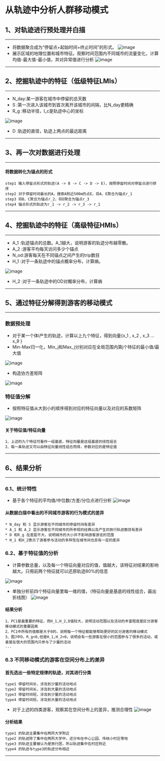 # 从轨迹中分析人群移动模式
## 1、对轨迹进行预处理并白描
---
* 将数据聚合成为“停留点+起始时间+终止时间”的形式。
![image](https://user-images.githubusercontent.com/33551862/168241379-781b189e-0ae4-417c-b51e-2fc5847a00cc.png)
* 展示区域的地理位置和城市特征。观察时间范围内不同城市的流量变化，计算均值-最大值-最小值，并对异常值进行分析
![image](https://user-images.githubusercontent.com/33551862/168242073-bd33b3e0-a700-4cd5-afee-a19b9d053072.png)
---
## 2、挖掘轨迹中的特征（低级特征LMIs）
---
* N_day:某一游客在城市中停留的总天数
* S    :第一次进入该城市到首次离开该城市的间隔，比N_day更精确
* R_g  :移动半径，l_c是轨迹中心的坐标

![image](https://user-images.githubusercontent.com/33551862/168244891-f51eb6f0-b60c-45cc-b255-74ea6eb12be7.png)
* D    :轨迹的直径，轨迹上两点的最远距离
---
## 3、再一次对数据进行处理
---
#### 将数据转化为锚点的形式
    step1 输入停留点形式的轨迹(A -> B -> C -> D -> E)，按照停留时间对停留点进行排序
    step2 对于停留时间最长的A，搜索A附近500m的点E，将A、E聚合为锚点r_1
    step3 将B、C聚合为锚点r_2，将D聚合为锚点r_3
    step4 锚点形式的轨迹为r_1 -> r_2 -> r_3 -> r_1
---
## 4、挖掘轨迹中的特征（高级特征HMIs）
---
* A_1 :轨迹锚点的总数。A_1越大，说明游客的轨迹分布越零散。
* A_2 :游客平均每天访问多少个锚点
* N_od:游客每天在不同锚点之间产生的trip数目
* H_1 :对于一条轨迹中的锚点概率分布，计算熵。

![image](https://user-images.githubusercontent.com/33551862/168253387-665dd064-78e6-4cf9-ad54-f5e3dd200e41.png)
* H_2 :对于一条轨迹中的OD对概率分布，计算熵
---
## 5、通过特征分解得到游客的移动模式
---
### 数据预处理
* 对于某一个体i产生的轨迹，计算以上九个特征，得到向量{x_1 , x_2 , x_3 ... x_9 }
* Min-Max归一化，Min_j和Max_j分别对应在全局范围内第j个特征的最小值/最大值

![image](https://user-images.githubusercontent.com/33551862/168255288-4ac634c1-1a76-4653-aa73-b0d317b4d7a1.png)
* 构造协方差矩阵

![image](https://user-images.githubusercontent.com/33551862/168272124-49569234-f9aa-4982-b5a3-b445f20432a2.png)

### 特征值分解
* 按照特征值从大到小的顺序得到对应的特征向量以及对应的系数矩阵

![image](https://user-images.githubusercontent.com/33551862/168273966-e457df33-2b02-4288-959c-92c71fb1c7cd.png)
#### 关于特征值/特征向量
    1、上述的九个特征可看作一组基底，特征向量是这组基底的线性组合
    2、每一条轨迹又可以由特征向量线性组合而得，参数对应的是特征值
---
## 6、结果分析
---
### 6.1、统计特性
* 基于各个特征的平均值/中位数/方差/分位点进行分析
![image](https://user-images.githubusercontent.com/33551862/168274943-da9f2b15-8979-476b-ae3d-2bd5783ab98b.png)
#### 从数据白描中看出的不同城市游客的行为模式的差异
    * N_day 和 S 显示游客在不同城市的停留时间有差异
    * A_1 和 A_2 显示游客在不同城市的所参观的经典以及产生的旅行轨迹数目有差异
    * D 和R_g 在差距不大，说明城市的大小并不影响游客游览的范围
    * H_1 和H_2表示了游客参与活动的多样性在城市间也具有一定的差异
### 6.2、基于特征值的分析 
* 计算参数总量，以及每一个特征向量对应的值，值越大，该特征对结果的影响越大。只用前两个特征就可以还原轨迹80%的信息

![image](https://user-images.githubusercontent.com/33551862/168282585-06b080c3-78ba-4589-b0c7-35663f6e52ed.png)

* 单独分析前四个特征向量里每一维的值，（特征向量是基底的线性组合，画出折线图）
![image](https://user-images.githubusercontent.com/33551862/168283173-7dec1857-5914-46c6-930d-13b9c8a740fb.png)
#### 结果分析
    1、PC1是最重要的特征，而H_1,H_2,D值较大，说明活动范围以及活动的丰富程度是区分游客移动模式的重要因素
    2、PC1中所有的值都是大于0的，说明每一个特征都能够帮助更好的区分游客的移动模式
    3、图J中D，R_g<0,但是H_1,H_2>0，说明会有一些游客在很小的范围参与了很多的活动，或者是在很大的范围内只参与了少量的活动
    ...
### 6.3 不同移动模式的游客在空间分布上的差异
#### 首先选出一些特定规律的轨迹，对其进行分类
    type1 停留时间长，涉及到少量的活动地点
    type2 停留时间长，涉及到大量的活动地点
    type3 停留时间短，涉及到少量的活动地点
    type4 停留时间短，涉及到大量的活动地点
* 对于上述的四类游客，观察其在空间分布上的差异，推测合理性
![image](https://user-images.githubusercontent.com/33551862/168414326-c24a3523-06a4-44d4-9888-813d93f5393d.png)
#### 分析结果
    type1 的轨迹主要集中在两所大学附近
    type2 的轨迹除了集中在两所大学中，还分布在中心公园、传统小村庄等地
    type3 的轨迹主要被认为是旅行团，所以轨迹集中在村庄附近
    type4 的轨迹与type3的轨迹分布相近
 
   
---
